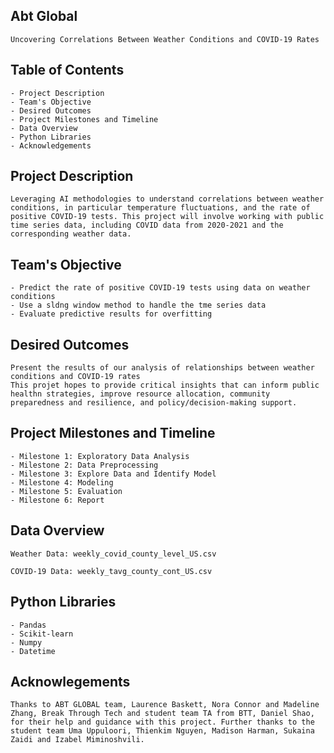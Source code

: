 ## Abt Global 
    Uncovering Correlations Between Weather Conditions and COVID-19 Rates

## Table of Contents
    - Project Description
    - Team's Objective
    - Desired Outcomes
    - Project Milestones and Timeline
    - Data Overview 
    - Python Libraries
    - Acknowledgements

## Project Description
    Leveraging AI methodologies to understand correlations between weather conditions, in particular temperature fluctuations, and the rate of positive COVID-19 tests. This project will involve working with public time series data, including COVID data from 2020-2021 and the corresponding weather data. 

## Team's Objective
    - Predict the rate of positive COVID-19 tests using data on weather conditions
    - Use a sldng window method to handle the tme series data
    - Evaluate predictive results for overfitting

## Desired Outcomes
    Present the results of our analysis of relationships between weather conditions and COVID-19 rates
    This projet hopes to provide critical insights that can inform public healthn strategies, improve resource allocation, community preparedness and resilience, and policy/decision-making support.

## Project Milestones and Timeline 
    - Milestone 1: Exploratory Data Analysis
    - Milestone 2: Data Preprocessing
    - Milestone 3: Explore Data and Identify Model
    - Milestone 4: Modeling
    - Milestone 5: Evaluation
    - Milestone 6: Report

## Data Overview
    Weather Data: weekly_covid_county_level_US.csv

    COVID-19 Data: weekly_tavg_county_cont_US.csv

## Python Libraries
    - Pandas
    - Scikit-learn
    - Numpy
    - Datetime

## Acknowlegements
    Thanks to ABT GLOBAL team, Laurence Baskett, Nora Connor and Madeline Zhang, Break Through Tech and student team TA from BTT, Daniel Shao, for their help and guidance with this project. Further thanks to the student team Uma Uppuloori, Thienkim Nguyen, Madison Harman, Sukaina Zaidi and Izabel Miminoshvili.